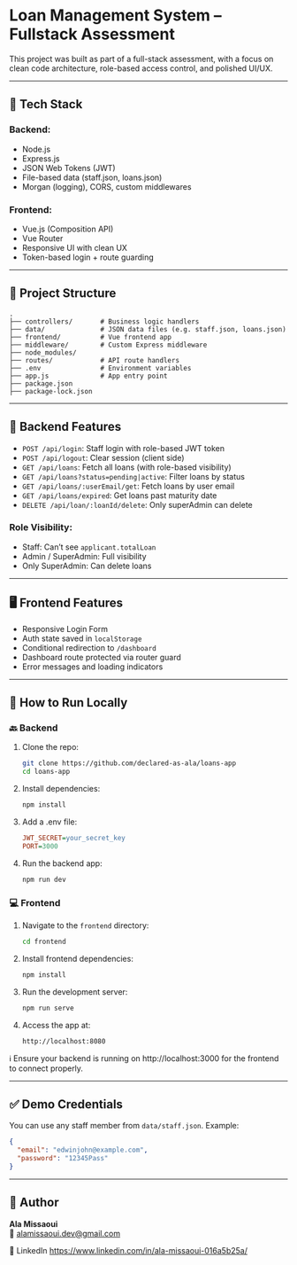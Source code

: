 # Loan Management System – Fullstack Assessment

This project was built as part of a full-stack assessment, with a focus on clean code architecture, role-based access control, and polished UI/UX.

---

## 🔧 Tech Stack

### Backend:
- Node.js
- Express.js
- JSON Web Tokens (JWT)
- File-based data (staff.json, loans.json)
- Morgan (logging), CORS, custom middlewares

### Frontend:
- Vue.js (Composition API)
- Vue Router
- Responsive UI with clean UX
- Token-based login + route guarding

---

## 📁 Project Structure

```
.
├── controllers/       # Business logic handlers
├── data/              # JSON data files (e.g. staff.json, loans.json)
├── frontend/          # Vue frontend app
├── middleware/        # Custom Express middleware
├── node_modules/
├── routes/            # API route handlers
├── .env               # Environment variables
├── app.js             # App entry point
├── package.json
├── package-lock.json
```

---

## 🔐 Backend Features

- `POST /api/login`: Staff login with role-based JWT token
- `POST /api/logout`: Clear session (client side)
- `GET /api/loans`: Fetch all loans (with role-based visibility)
- `GET /api/loans?status=pending|active`: Filter loans by status
- `GET /api/loans/:userEmail/get`: Fetch loans by user email
- `GET /api/loans/expired`: Get loans past maturity date
- `DELETE /api/loan/:loanId/delete`: Only superAdmin can delete

### Role Visibility:
- Staff: Can’t see `applicant.totalLoan`
- Admin / SuperAdmin: Full visibility
- Only SuperAdmin: Can delete loans

---

## 🖥️ Frontend Features

- Responsive Login Form
- Auth state saved in `localStorage`
- Conditional redirection to `/dashboard`
- Dashboard route protected via router guard
- Error messages and loading indicators

---

## 🚀 How to Run Locally

### 🔙 Backend

1. Clone the repo:
   ```bash
   git clone https://github.com/declared-as-ala/loans-app
   cd loans-app
   ```

2. Install dependencies:
   ```bash
   npm install
   ```

3. Add a .env file:
   ```ini
   JWT_SECRET=your_secret_key
   PORT=3000
   ```

4. Run the backend app:
   ```bash
   npm run dev
   ```

### 💻 Frontend

1. Navigate to the `frontend` directory:
   ```bash
   cd frontend
   ```

2. Install frontend dependencies:
   ```bash
   npm install
   ```

3. Run the development server:
   ```bash
   npm run serve
   ```

4. Access the app at:
   ```arduino
   http://localhost:8080
   ```

ℹ️ Ensure your backend is running on http://localhost:3000 for the frontend to connect properly.

---

## ✅ Demo Credentials

You can use any staff member from `data/staff.json`. Example:

```json
{
  "email": "edwinjohn@example.com",
  "password": "12345Pass"
}
```

---

## 🧠 Author

**Ala Missaoui**  
📧 alamissaoui.dev@gmail.com  

🔗 LinkedIn https://www.linkedin.com/in/ala-missaoui-016a5b25a/
